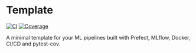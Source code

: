 # Template

[![CI](https://github.com/angelofv/template/actions/workflows/ci.yml/badge.svg)](https://github.com/angelofv/template/actions)
[![Coverage](https://codecov.io/gh/angelofv/template/branch/main/graph/badge.svg)](https://codecov.io/gh/angelofv/template)

A minimal template for your ML pipelines built with Prefect, MLflow, Docker, CI/CD and pytest-cov.
